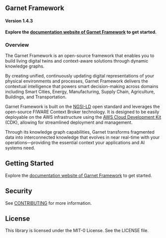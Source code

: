 ## Garnet Framework 

#### Version 1.4.3

__Explore the [documentation website of Garnet Framework](https://garnet-framework.dev/docs) to get started.__ 

### Overview

The Garnet Framework is an open-source framework that enables you to build living digital twins and context-aware solutions through dynamic knowledge graphs. 

By creating unified, continuously updating digital representations of your physical environments and processes, Garnet Framework delivers the contextual intelligence that powers smart decision-making across domains including Smart Cities, Energy, Manufacturing, Supply Chain, Agriculture, Buildings, and Transportation.

Garnet Framework is built on the [NGSI-LD](https://ngsi-ld.org/) open standard and leverages the open-source FIWARE Context Broker technology. It is designed to be easily deployable on the AWS infrastructure using the [AWS Cloud Development Kit](https://aws.amazon.com/cdk/) (CDK), allowing for streamlined deployment and management. 

Through its knowledge graph capabilities, Garnet transforms fragmented data into interconnected knowledge that evolves in near real-time with your operations—providing the essential context your applications and AI systems need.

## Getting Started 

Explore the [documentation website of Garnet Framework](https://garnet-framework.dev/docs) to get started. 

## Security

See [CONTRIBUTING](CONTRIBUTING.md#security-issue-notifications) for more information.

## License

This library is licensed under the MIT-0 License. See the LICENSE file.

